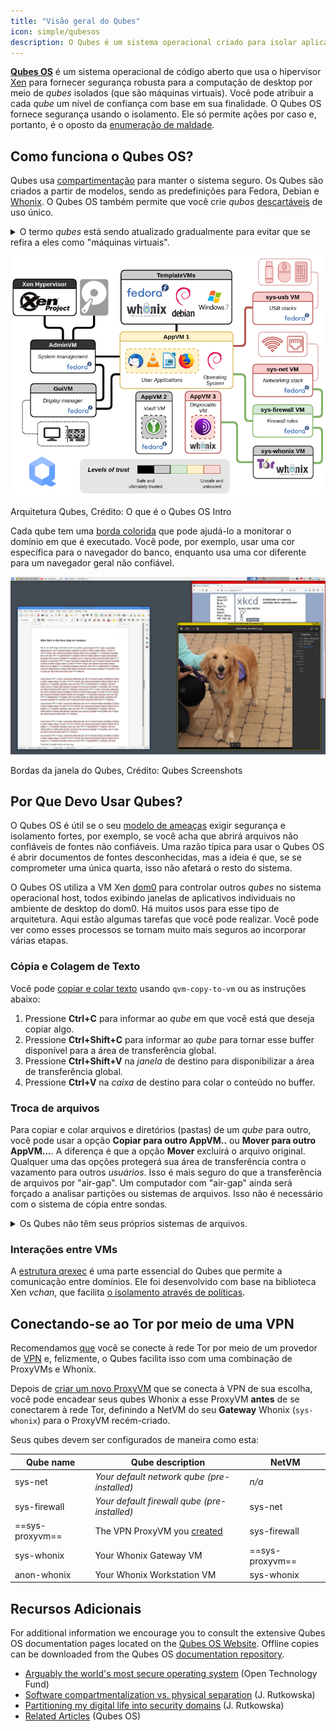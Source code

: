 ```yaml
---
title: "Visão geral do Qubes"
icon: simple/qubesos
description: O Qubes é um sistema operacional criado para isolar aplicativos dentro de *qubes* (anteriormente "VMs") para aumentar a segurança.
---
```


[**Qubes OS**](../desktop.md#qubes-os) é um sistema operacional de código aberto que usa o hipervisor [Xen](https://en.wikipedia.org/wiki/Xen) para fornecer segurança robusta para a computação de desktop por meio de *qubes* isolados (que são máquinas virtuais). Você pode atribuir a cada *qube* um nível de confiança com base em sua finalidade. O Qubes OS fornece segurança usando o isolamento. Ele só permite ações por caso e, portanto, é o oposto da [enumeração de maldade](https://ranum.com/security/computer_security/editorials/dumb).

## Como funciona o Qubes OS?

Qubes usa [compartimentação](https://qubes-os.org/intro) para manter o sistema seguro. Os Qubes são criados a partir de modelos, sendo as predefinições para Fedora, Debian e [Whonix](../desktop.md#whonix). O Qubes OS também permite que você crie *qubos* [descartáveis](https://qubes-os.org/doc/how-to-use-disposables) de uso único.

<details class="note" markdown>
<summary>O termo <em>qubes</em> está sendo atualizado gradualmente para evitar que se refira a eles como "máquinas virtuais".</summary>

Algumas das informações aqui e na documentação do Qubes OS podem conter linguagem conflitante, pois o termo "appVM" está sendo gradualmente alterado para "qube". Os Qubes não são máquinas virtuais inteiras, mas mantêm funcionalidades semelhantes às das VMs.

</details>

![Arquitetura de Qubes](../assets/img/qubes/qubes-trust-level-architecture.png)
<figcaption>Arquitetura Qubes, Crédito: O que é o Qubes OS Intro</figcaption>

Cada qube tem uma [borda colorida](https://qubes-os.org/screenshots) que pode ajudá-lo a monitorar o domínio em que é executado. Você pode, por exemplo, usar uma cor específica para o navegador do banco, enquanto usa uma cor diferente para um navegador geral não confiável.

![Borda colorida](../assets/img/qubes/r4.0-xfce-three-domains-at-work.png)
<figcaption>Bordas da janela do Qubes, Crédito: Qubes Screenshots</figcaption>

## Por Que Devo Usar Qubes?

O Qubes OS é útil se o seu [modelo de ameaças](../basics/threat-modeling.md) exigir segurança e isolamento fortes, por exemplo, se você acha que abrirá arquivos não confiáveis de fontes não confiáveis. Uma razão típica para usar o Qubes OS é abrir documentos de fontes desconhecidas, mas a ideia é que, se se comprometer uma única quarta, isso não afetará o resto do sistema.

O Qubes OS utiliza a VM Xen [dom0](https://wiki.xenproject.org/wiki/Dom0) para controlar outros *qubes* no sistema operacional host, todos exibindo janelas de aplicativos individuais no ambiente de desktop do dom0. Há muitos usos para esse tipo de arquitetura. Aqui estão algumas tarefas que você pode realizar. Você pode ver como esses processos se tornam muito mais seguros ao incorporar várias etapas.

### Cópia e Colagem de Texto

Você pode [copiar e colar texto](https://qubes-os.org/doc/how-to-copy-and-paste-text) usando `qvm-copy-to-vm` ou as instruções abaixo:

1. Pressione **Ctrl+C** para informar ao *qube* em que você está que deseja copiar algo.
2. Pressione **Ctrl+Shift+C** para informar ao *qube* para tornar esse buffer disponível para a área de transferência global.
3. Pressione **Ctrl+Shift+V** na *janela* de destino para disponibilizar a área de transferência global.
4. Pressione **Ctrl+V** na *caixa* de destino para colar o conteúdo no buffer.

### Troca de arquivos

Para copiar e colar arquivos e diretórios (pastas) de um *qube* para outro, você pode usar a opção **Copiar para outro AppVM..** ou **Mover para outro AppVM...**. A diferença é que a opção **Mover** excluirá o arquivo original. Qualquer uma das opções protegerá sua área de transferência contra o vazamento para outros *usuários*. Isso é mais seguro do que a transferência de arquivos por "air-gap". Um computador com "air-gap" ainda será forçado a analisar partições ou sistemas de arquivos. Isso não é necessário com o sistema de cópia entre sondas.

<details class="note" markdown>
<summary>Os Qubes não têm seus próprios sistemas de arquivos.</summary>

Você pode [copiar e mover arquivos](https://qubes-os.org/doc/how-to-copy-and-move-files) entre os *qubies*. Ao fazer isso, as alterações não são feitas imediatamente e podem ser facilmente desfeitas em caso de acidente. Quando você executa um *qube*, ele não tem um sistema de arquivos persistente. Você pode criar e excluir arquivos, mas essas alterações são efêmeras.

</details>

### Interações entre VMs

A [estrutura qrexec](https://qubes-os.org/doc/qrexec) é uma parte essencial do Qubes que permite a comunicação entre domínios. Ele foi desenvolvido com base na biblioteca Xen *vchan*, que facilita [o isolamento através de políticas](https://qubes-os.org/news/2020/06/22/new-qrexec-policy-system).

## Conectando-se ao Tor por meio de uma VPN

Recomendamos [que](../advanced/tor-overview.md) você se conecte à rede Tor por meio de um provedor de [VPN](../vpn.md) e, felizmente, o Qubes facilita isso com uma combinação de ProxyVMs e Whonix.

Depois de [criar um novo ProxyVM](https://forum.qubes-os.org/t/configuring-a-proxyvm-vpn-gateway/19061) que se conecta à VPN de sua escolha, você pode encadear seus qubes Whonix a esse ProxyVM **antes** de se conectarem à rede Tor, definindo a NetVM do seu **Gateway** Whonix (`sys-whonix`) para o ProxyVM recém-criado.

Seus qubes devem ser configurados de maneira como esta:

| Qube name       | Qube description                                                                                    | NetVM           |
| --------------- | --------------------------------------------------------------------------------------------------- | --------------- |
| sys-net         | *Your default network qube (pre-installed)*                                                         | *n/a*           |
| sys-firewall    | *Your default firewall qube (pre-installed)*                                                        | sys-net         |
| ==sys-proxyvm== | The VPN ProxyVM you [created](https://forum.qubes-os.org/t/configuring-a-proxyvm-vpn-gateway/19061) | sys-firewall    |
| sys-whonix      | Your Whonix Gateway VM                                                                              | ==sys-proxyvm== |
| anon-whonix     | Your Whonix Workstation VM                                                                          | sys-whonix      |

## Recursos Adicionais

For additional information we encourage you to consult the extensive Qubes OS documentation pages located on the [Qubes OS Website](https://qubes-os.org/doc). Offline copies can be downloaded from the Qubes OS [documentation repository](https://github.com/QubesOS/qubes-doc).

- [Arguably the world's most secure operating system](https://opentech.fund/news/qubes-os-arguably-the-worlds-most-secure-operating-system-motherboard) (Open Technology Fund)
- [Software compartmentalization vs. physical separation](https://invisiblethingslab.com/resources/2014/Software_compartmentalization_vs_physical_separation.pdf) (J. Rutkowska)
- [Partitioning my digital life into security domains](https://blog.invisiblethings.org/2011/03/13/partitioning-my-digital-life-into.html) (J. Rutkowska)
- [Related Articles](https://qubes-os.org/news/categories/#articles) (Qubes OS)
